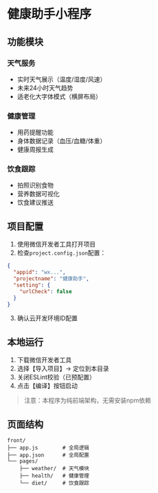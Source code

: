 # 健康助手小程序

## 功能模块

### 天气服务
- 实时天气展示（温度/湿度/风速）
- 未来24小时天气趋势
- 适老化大字体模式（横屏布局）

### 健康管理
- 用药提醒功能
- 身体数据记录（血压/血糖/体重）
- 健康周报生成

### 饮食跟踪
- 拍照识别食物
- 营养数据可视化
- 饮食建议推送

## 项目配置
1. 使用微信开发者工具打开项目
2. 检查`project.config.json`配置：
```json
{
  "appid": "wx...",
  "projectname": "健康助手",
  "setting": {
    "urlCheck": false
  }
}
```
3. 确认云开发环境ID配置

## 本地运行
1. 下载微信开发者工具
2. 选择【导入项目】-> 定位到本目录
3. 关闭ESLint校验（已预配置）
4. 点击【编译】按钮启动

> 注意：本程序为纯前端架构，无需安装npm依赖

## 页面结构
```
front/
├── app.js        # 全局逻辑
├── app.json      # 全局配置
└── pages/
    ├── weather/  # 天气模块
    ├── health/   # 健康管理
    └── diet/     # 饮食跟踪
```